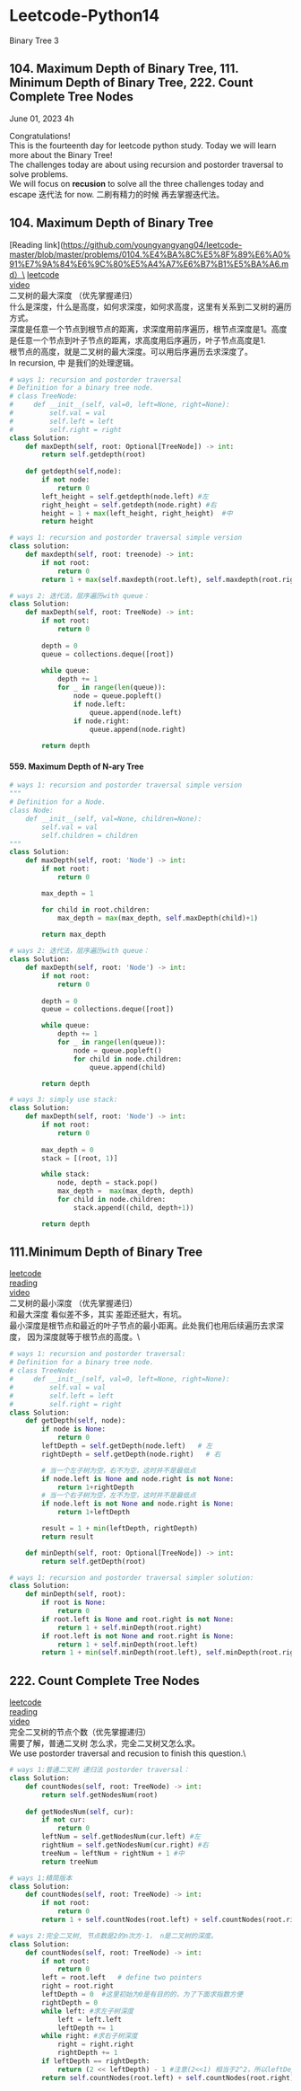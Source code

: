 # Leetcode-Python14
Binary Tree 3

## 104. Maximum Depth of Binary Tree, 111. Minimum Depth of Binary Tree, 222. Count Complete Tree Nodes

June 01, 2023  4h

Congratulations!\
This is the fourteenth day for leetcode python study. Today we will learn more about the Binary Tree!\
The challenges today are about using recursion and postorder traversal to solve problems.\
We will focus on **recusion** to solve all the three challenges today and escape 迭代法 for now. 二刷有精力的时候 再去掌握迭代法。


## 104. Maximum Depth of Binary Tree
[Reading link](https://github.com/youngyangyang04/leetcode-master/blob/master/problems/0104.%E4%BA%8C%E5%8F%89%E6%A0%91%E7%9A%84%E6%9C%80%E5%A4%A7%E6%B7%B1%E5%BA%A6.md）\
[leetcode](https://leetcode.com/problems/maximum-depth-of-binary-tree/)\
[video](https://www.bilibili.com/video/BV1Gd4y1V75u/?spm_id_from=333.788&vd_source=63f26efad0d35bcbb0de794512ac21f3)\
二叉树的最大深度 （优先掌握递归）\
什么是深度，什么是高度，如何求深度，如何求高度，这里有关系到二叉树的遍历方式。\
深度是任意一个节点到根节点的距离，求深度用前序遍历，根节点深度是1。高度是任意一个节点到叶子节点的距离，求高度用后序遍历，叶子节点高度是1.\
根节点的高度，就是二叉树的最大深度。可以用后序遍历去求深度了。\
In recursion, 中 是我们的处理逻辑。
```python
# ways 1: recursion and postorder traversal
# Definition for a binary tree node.
# class TreeNode:
#     def __init__(self, val=0, left=None, right=None):
#         self.val = val
#         self.left = left
#         self.right = right
class Solution:
    def maxDepth(self, root: Optional[TreeNode]) -> int:
        return self.getdepth(root)
    
    def getdepth(self,node):
        if not node:
            return 0
        left_height = self.getdepth(node.left) #左
        right_height = self.getdepth(node.right) #右
        height = 1 + max(left_height, right_height)  #中
        return height
```
```python
# ways 1: recursion and postorder traversal simple version
class solution:
    def maxdepth(self, root: treenode) -> int:
        if not root:
            return 0
        return 1 + max(self.maxdepth(root.left), self.maxdepth(root.right))
```
```python
# ways 2: 迭代法，层序遍历with queue：
class Solution:
    def maxDepth(self, root: TreeNode) -> int:
        if not root:
            return 0
        
        depth = 0
        queue = collections.deque([root])
        
        while queue:
            depth += 1
            for _ in range(len(queue)):
                node = queue.popleft()
                if node.left:
                    queue.append(node.left)
                if node.right:
                    queue.append(node.right)
        
        return depth
```
       

#### 559. Maximum Depth of N-ary Tree
```python
# ways 1: recursion and postorder traversal simple version
"""
# Definition for a Node.
class Node:
    def __init__(self, val=None, children=None):
        self.val = val
        self.children = children
"""
class Solution:
    def maxDepth(self, root: 'Node') -> int:
        if not root:
            return 0

        max_depth = 1

        for child in root.children:
            max_depth = max(max_depth, self.maxDepth(child)+1)
        
        return max_depth
```
```python
# ways 2: 迭代法，层序遍历with queue：
class Solution:
    def maxDepth(self, root: 'Node') -> int:
        if not root:
            return 0
        
        depth = 0
        queue = collections.deque([root])

        while queue:
            depth += 1
            for _ in range(len(queue)):
                node = queue.popleft()
                for child in node.children:
                    queue.append(child)

        return depth
```
```python
# ways 3: simply use stack:
class Solution:
    def maxDepth(self, root: 'Node') -> int:
        if not root:
            return 0
        
        max_depth = 0
        stack = [(root, 1)]

        while stack:
            node, depth = stack.pop()
            max_depth =  max(max_depth, depth)
            for child in node.children:
                stack.append((child, depth+1))

        return depth
```

## 111.Minimum Depth of Binary Tree
[leetcode](https://leetcode.com/problems/minimum-depth-of-binary-tree/)\
[reading](https://github.com/youngyangyang04/leetcode-master/blob/master/problems/0111.%E4%BA%8C%E5%8F%89%E6%A0%91%E7%9A%84%E6%9C%80%E5%B0%8F%E6%B7%B1%E5%BA%A6.md)\
[video](https://www.bilibili.com/video/BV1QD4y1B7e2/?spm_id_from=pageDriver&vd_source=63f26efad0d35bcbb0de794512ac21f3)\
二叉树的最小深度 （优先掌握递归）\
和最大深度 看似差不多，其实 差距还挺大，有坑。\
最小深度是根节点和最近的叶子节点的最小距离。此处我们也用后续遍历去求深度， 因为深度就等于根节点的高度。\
```python
# ways 1: recursion and postorder traversal:
# Definition for a binary tree node.
# class TreeNode:
#     def __init__(self, val=0, left=None, right=None):
#         self.val = val
#         self.left = left
#         self.right = right
class Solution:
    def getDepth(self, node):
        if node is None:
            return 0
        leftDepth = self.getDepth(node.left)   # 左
        rightDepth = self.getDepth(node.right)   # 右

        # 当一个左子树为空，右不为空，这时并不是最低点
        if node.left is None and node.right is not None:
            return 1+rightDepth
        # 当一个右子树为空，左不为空，这时并不是最低点
        if node.left is not None and node.right is None:
            return 1+leftDepth    

        result = 1 + min(leftDepth, rightDepth)
        return result

    def minDepth(self, root: Optional[TreeNode]) -> int:
        return self.getDepth(root)
```
```python
# ways 1: recursion and postorder traversal simpler solution:
class Solution:
    def minDepth(self, root):
        if root is None:
            return 0
        if root.left is None and root.right is not None:
            return 1 + self.minDepth(root.right)
        if root.left is not None and root.right is None:
            return 1 + self.minDepth(root.left)
        return 1 + min(self.minDepth(root.left), self.minDepth(root.right))
```

## 222. Count Complete Tree Nodes
[leetcode](https://leetcode.com/problems/count-complete-tree-nodes/)\
[reading](https://github.com/youngyangyang04/leetcode-master/blob/master/problems/0222.%E5%AE%8C%E5%85%A8%E4%BA%8C%E5%8F%89%E6%A0%91%E7%9A%84%E8%8A%82%E7%82%B9%E4%B8%AA%E6%95%B0.md)\
[video](https://www.bilibili.com/video/BV1eW4y1B7pD/?spm_id_from=pageDriver&vd_source=63f26efad0d35bcbb0de794512ac21f3)\
完全二叉树的节点个数（优先掌握递归）\
需要了解，普通二叉树 怎么求，完全二叉树又怎么求。\
We use postorder traversal and recusion to finish this question.\
```python
# ways 1:普通二叉树 递归法 postorder traversal：
class Solution:
    def countNodes(self, root: TreeNode) -> int:
        return self.getNodesNum(root)
        
    def getNodesNum(self, cur):
        if not cur:
            return 0
        leftNum = self.getNodesNum(cur.left) #左
        rightNum = self.getNodesNum(cur.right) #右
        treeNum = leftNum + rightNum + 1 #中
        return treeNum
```
```python
# ways 1:精简版本
class Solution:
    def countNodes(self, root: TreeNode) -> int:
        if not root:
            return 0
        return 1 + self.countNodes(root.left) + self.countNodes(root.right)
```

```python
# ways 2:完全二叉树, 节点数是2的n次方-1， n是二叉树的深度。
class Solution:
    def countNodes(self, root: TreeNode) -> int:
        if not root:
            return 0
        left = root.left   # define two pointers
        right = root.right
        leftDepth = 0  #这里初始为0是有目的的，为了下面求指数方便
        rightDepth = 0
        while left: #求左子树深度
            left = left.left
            leftDepth += 1
        while right: #求右子树深度
            right = right.right
            rightDepth += 1
        if leftDepth == rightDepth:
            return (2 << leftDepth) - 1 #注意(2<<1) 相当于2^2，所以leftDepth初始为0
        return self.countNodes(root.left) + self.countNodes(root.right) + 1       #精简版本， 左右中，是后序遍历。
```


